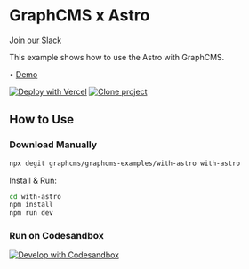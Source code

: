 # GraphCMS x Astro

[Join our Slack](https://slack.graphcms.com)

This example shows how to use the Astro with GraphCMS.

• [Demo](https://graphcms-with-astro.vercel.app)

[![Deploy with Vercel](https://vercel.com/button)](https://vercel.com/import/project?template=https://github.com/GraphCMS/graphcms-examples/tree/master/with-astro) [![Clone project](https://graphcms.com/button)](https://app.graphcms.com/clone/0ff23f7a41ce4da69a366ab299cc24d8)

## How to Use

### Download Manually

```bash
npx degit graphcms/graphcms-examples/with-astro with-astro
```

Install & Run:

```bash
cd with-astro
npm install
npm run dev
```

### Run on Codesandbox

[![Develop with Codesandbox](https://codesandbox.io/static/img/play-codesandbox.svg)](https://codesandbox.io/s/github/GraphCMS/graphcms-examples/tree/master/with-astro)
